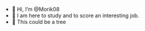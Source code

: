 - 👋 Hi, I’m @Morik08
- 👀 I am here to study and to score an interesting job.
- 🌱 This could be a tree

<!---
Morik08/Morik08 is a ✨ special ✨ repository because its `README.md` (this file) appears on your GitHub profile.
You can click the Preview link to take a look at your changes.
--->
